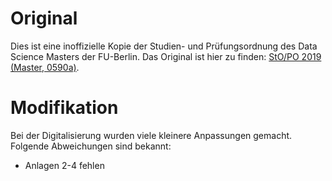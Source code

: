 # Original

Dies ist eine inoffizielle Kopie der Studien- und Prüfungsordnung des Data
Science Masters der FU-Berlin. Das Original ist hier zu finden:
[StO/PO 2019 (Master, 0590a)](https://www.imp.fu-berlin.de/fbv/pruefungsbuero/Studien--und-Pruefungsordnungen/STOPO_MSc_Data-Science-2019.pdf).

# Modifikation

Bei der Digitalisierung wurden viele kleinere Anpassungen gemacht. Folgende
Abweichungen sind bekannt:

- Anlagen 2-4 fehlen
